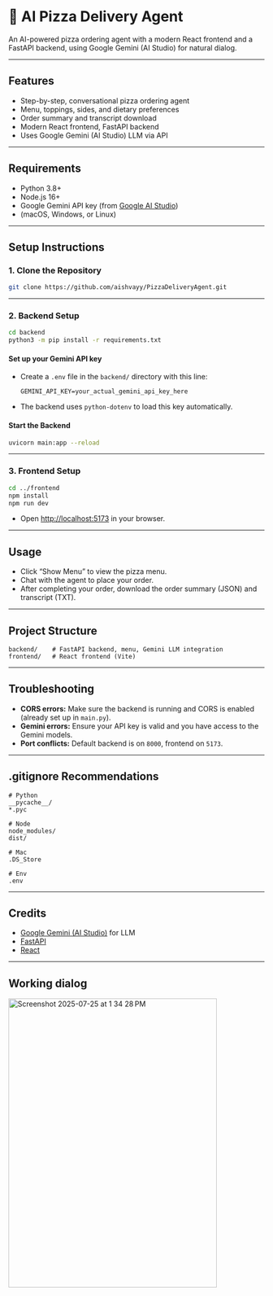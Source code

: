 # 🍕 AI Pizza Delivery Agent

An AI-powered pizza ordering agent with a modern React frontend and a FastAPI backend, using Google Gemini (AI Studio) for natural dialog.

---

## Features

- Step-by-step, conversational pizza ordering agent
- Menu, toppings, sides, and dietary preferences
- Order summary and transcript download
- Modern React frontend, FastAPI backend
- Uses Google Gemini (AI Studio) LLM via API

---

## Requirements

- Python 3.8+
- Node.js 16+
- Google Gemini API key (from [Google AI Studio](https://aistudio.google.com/app/apikey))
- (macOS, Windows, or Linux)

---

## Setup Instructions

### 1. **Clone the Repository**

```bash
git clone https://github.com/aishvayy/PizzaDeliveryAgent.git
```

---

### 2. **Backend Setup**

```bash
cd backend
python3 -m pip install -r requirements.txt
```

#### **Set up your Gemini API key**
- Create a `.env` file in the `backend/` directory with this line:
  ```
  GEMINI_API_KEY=your_actual_gemini_api_key_here
  ```
- The backend uses `python-dotenv` to load this key automatically.

#### **Start the Backend**

```bash
uvicorn main:app --reload
```

---

### 3. **Frontend Setup**

```bash
cd ../frontend
npm install
npm run dev
```

- Open [http://localhost:5173](http://localhost:5173) in your browser.

---

## Usage

- Click “Show Menu” to view the pizza menu.
- Chat with the agent to place your order.
- After completing your order, download the order summary (JSON) and transcript (TXT).

---

## Project Structure

```
backend/    # FastAPI backend, menu, Gemini LLM integration
frontend/   # React frontend (Vite)
```

---

## Troubleshooting

- **CORS errors:** Make sure the backend is running and CORS is enabled (already set up in `main.py`).
- **Gemini errors:** Ensure your API key is valid and you have access to the Gemini models.
- **Port conflicts:** Default backend is on `8000`, frontend on `5173`.

---

## .gitignore Recommendations

```
# Python
__pycache__/
*.pyc

# Node
node_modules/
dist/

# Mac
.DS_Store

# Env
.env
```
---

## Credits

- [Google Gemini (AI Studio)](https://aistudio.google.com/) for LLM
- [FastAPI](https://fastapi.tiangolo.com/)
- [React](https://react.dev/) 

---

## Working dialog

<img width="410" height="568" alt="Screenshot 2025-07-25 at 1 34 28 PM" src="https://github.com/user-attachments/assets/f52b5c91-ba0c-4b89-953c-1f38b781937e" />

